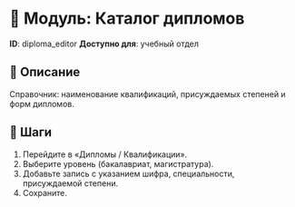 # 📘 Модуль: Каталог дипломов
**ID**: diploma_editor
**Доступно для**: учебный отдел

## 📝 Описание
Справочник: наименование квалификаций, присуждаемых степеней и форм дипломов.

## 🩜 Шаги
1. Перейдите в «Дипломы / Квалификации».
2. Выберите уровень (бакалавриат, магистратура).
3. Добавьте запись с указанием шифра, специальности, присуждаемой степени.
4. Сохраните.
